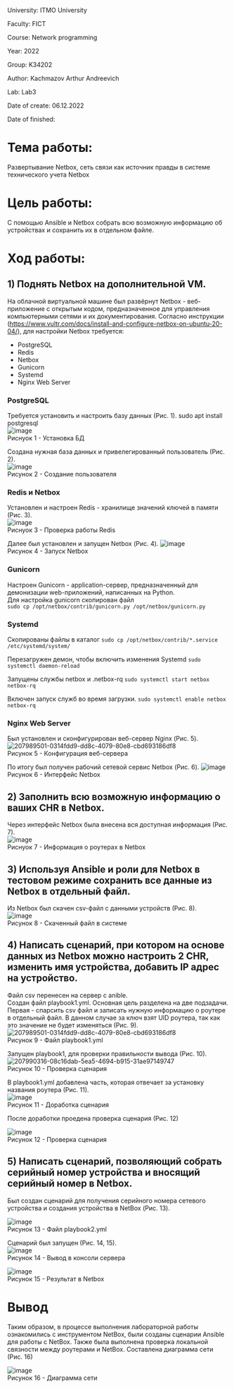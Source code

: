 University: ITMO University

Faculty: FICT

Course: Network programming

Year: 2022

Group: K34202

Author: Kachmazov Arthur Andreevich

Lab: Lab3

Date of create: 06.12.2022

Date of finished:

# Тема работы: 
Развертывание Netbox, сеть связи как источник правды в системе технического учета Netbox

# Цель работы: 
С помощью Ansible и Netbox собрать всю возможную информацию об устройствах и сохранить их в отдельном файле.

# Ход работы:
## 1) Поднять Netbox на дополнительной VM.  
  На облачной виртуальной машине был развёрнут Netbox - веб-приложение с открытым кодом, предназначенное для управления компьютерными сетями и их документирования.
  Согласно инструкции (https://www.vultr.com/docs/install-and-configure-netbox-on-ubuntu-20-04/), для настройки Netbox требуется:
  - PostgreSQL
  - Redis
  - Netbox
  - Gunicorn
  - Systemd
  - Nginx Web Server
  
  ### PostgreSQL
  Требуется установить и настроить базу данных (Рис. 1).
  sudo apt install postgresql  
  ![image](https://user-images.githubusercontent.com/59313334/209576342-1f1966dd-a940-4fc5-81a8-d76ded4e7a46.png)  
  Риснуок 1 - Установка БД  

  Создана нужная база данных и привелегированный пользователь (Рис. 2).    
  ![image](https://user-images.githubusercontent.com/59313334/209576442-cd7eda44-7e27-47a7-9d59-6e54221786e7.png)  
  Рисунок 2 - Создание пользователя  
  
  ### Redis и Netbox
  Установлен и настроен Redis - хранилище значений ключей в памяти (Рис. 3).  
  ![image](https://user-images.githubusercontent.com/59313334/209576761-7747a419-9c1d-4ce7-b380-c92aca08016a.png)  
  Риснуок 3 - Проверка работы Redis 

  Далее был установлен и запущен Netbox (Рис. 4).
  ![image](https://user-images.githubusercontent.com/59313334/209576806-9afce3c6-bf80-4ced-97fa-5050a88cfa22.png)  
  Рисунок 4 - Запуск Netbox  
      
  ### Gunicorn
  Настроен Gunicorn - application-сервер, предназначенный для демонизации web-приложений, написанных на Python.  
  Для настройка gunicorn скопирован файл  
  `sudo cp /opt/netbox/contrib/gunicorn.py /opt/netbox/gunicorn.py`  
  
  ### Systemd
  
  Скопированы файлы в каталог
  `sudo cp /opt/netbox/contrib/*.service /etc/systemd/system/`

  Перезагружен демон, чтобы включить изменения Systemd
  `sudo systemctl daemon-reload`

  Запущены службы netbox и .netbox-rq
  `sudo systemctl start netbox netbox-rq`

  Включен запуск служб во время загрузки.
  `sudo systemctl enable netbox netbox-rq`
  
  ### Nginx Web Server
  
  Был установлен и сконфигурирован веб-сервер Nginx (Рис. 5).  
  ![207989501-0314fdd9-dd8c-4079-80e8-cbd693186df8](https://user-images.githubusercontent.com/59313334/209625405-26fe4207-4a5b-4ce4-bb49-ca6c300daf81.png)  
  Рисунок 5 - Конфигурация веб-сервера

  По итогу был получен рабочий сетевой сервис Netbox (Рис. 6).
  ![image](https://user-images.githubusercontent.com/59313334/209577969-895e9b0a-2bf3-4acc-87cc-14a789878c28.png)  
  Рисунок 6 - Интерфейс Netbox
  
## 2) Заполнить всю возможную информацию о ваших CHR в Netbox.
  Через интерфейс Netbox была внесена вся доступная информация (Рис. 7).  
  ![image](https://user-images.githubusercontent.com/59313334/209578036-ebd36f2a-d829-4339-8567-c890ed285ca1.png)  
  Риснуок 7 - Информация о роутерах в Netbox  
    
## 3) Используя Ansible и роли для Netbox в тестовом режиме сохранить все данные из Netbox в отдельный файл.
  Из Netbox был скачен csv-файл с данными устройств (Рис. 8).  
  ![image](https://user-images.githubusercontent.com/59313334/209578181-f2f60b00-6e8d-463d-a795-7d1c8b341787.png)  
  Рисунок 8 - Скаченный файл в системе   
  
## 4) Написать сценарий, при котором на основе данных из Netbox можно настроить 2 CHR, изменить имя устройства, добавить IP адрес на устройство.
  Файл csv перенесен на сервер с anible.  
  Создан файл playbook1.yml. Основная цель разделена на две подзадачи. Первая - спарсить csv файл и записать нужную информацию о роутере в отдельный файл. В данном случае за ключ взят UID роутера, так как это значение не будет изменяться (Рис. 9).    
  ![207989501-0314fdd9-dd8c-4079-80e8-cbd693186df8](https://user-images.githubusercontent.com/59313334/209579028-e5d2b546-6d08-4d1e-a381-c595dec988ff.png)  
  Рисунок 9 - Файл playbook1.yml
  
  Запущен playbook1, для проверки правильности вывода (Рис. 10).  
  ![207990316-08c16dab-5ea5-4694-b915-31ae97149747](https://user-images.githubusercontent.com/59313334/209579108-38706c96-3460-4b54-85d3-1f830895d070.jpg)  
  Рисунок 10 - Проверка сценария
  
  В playbook1.yml добавлена часть, которая отвечает за установку названия роутера (Рис. 11).  
  ![image](https://user-images.githubusercontent.com/59313334/209579129-1a82797b-8f97-4e97-a1a1-9ff12edb8ebe.png)  
  Рисунок 11 - Доработка сценария
  
  После доработки проедена проверка сценария (Рис. 12)  
  
  ![image](https://user-images.githubusercontent.com/59313334/209579176-94c1b722-0197-4500-9d56-62f417bb8c95.png)  
  Рисунок 12 - Проверка сценария
  
## 5) Написать сценарий, позволяющий собрать серийный номер устройства и вносящий серийный номер в Netbox.
  Был создан сценарий для получения серийного номера сетевого устройства и создания устройства в NetBox (Рис. 13).  
  
  ![image](https://user-images.githubusercontent.com/59313334/209579556-602a3591-297a-4e24-a14a-f9d2fffc41b8.png)  
  Рисунок 13 - Файл playbook2.yml
  
  Сценарий был запущен (Рис. 14, 15).  
  ![image](https://user-images.githubusercontent.com/59313334/209579566-75d97d1a-8217-4ae5-a6ad-747613d4b4f1.png)  
  Рисунок 14 - Вывод в консоли сервера
  
  ![image](https://user-images.githubusercontent.com/59313334/209579582-cb64fbb9-693f-43c1-9d29-b0b6c5cace48.png)  
  Рисунок 15 - Результат в Netbox
  
  # Вывод
  Таким образом, в процессе выполнения лабораторной работы ознакомились с инструментом NetBox, были созданы сценарии Ansible для работы с NetBox. Также была выполнена проверка локальной связности между роутерами и NetBox.
  Составлена диаграмма сети (Рис. 16)

![image](https://user-images.githubusercontent.com/59313334/209583589-b3a34861-1a22-47ff-8012-88f58e583d38.png)  
Рисунок 16 - Диаграмма сети

